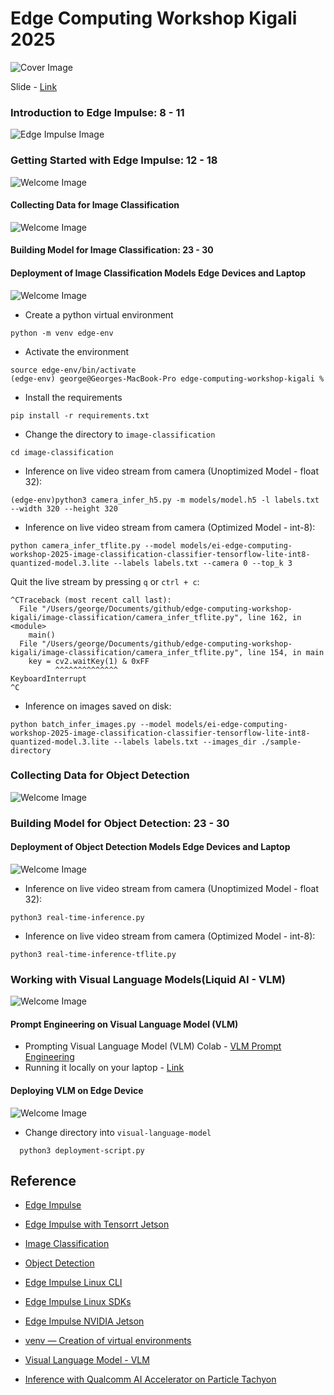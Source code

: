 # Edge Computing Workshop Kigali 2025

![Cover Image](./asset/header-image.jpg)

Slide - [Link](https://docs.google.com/presentation/d/1E56lccdfK-RObEJX98kK9nOLPP6bARF_jRshlebHVts/edit?usp=sharing) 


### Introduction to Edge Impulse: 8 - 11
![Edge Impulse Image](./asset/edge-impulse-cover.png)


### Getting Started with Edge Impulse: 12 - 18 

![Welcome Image](./asset/welcome.png)

#### Collecting Data for Image Classification
![Welcome Image](./asset/data-collection-image-classification.png)


#### Building Model for Image Classification: 23 - 30

#### Deployment of Image Classification Models Edge Devices and Laptop 
![Welcome Image](./asset/image-classification-video.jpg)

- Create a python virtual environment 
```
python -m venv edge-env
```

- Activate the environment
```
source edge-env/bin/activate
(edge-env) george@Georges-MacBook-Pro edge-computing-workshop-kigali % 
```

- Install the requirements
```
pip install -r requirements.txt
```

- Change the directory to `image-classification`
```
cd image-classification
```
- Inference on live video stream from camera (Unoptimized Model - float 32): 
```
(edge-env)python3 camera_infer_h5.py -m models/model.h5 -l labels.txt --width 320 --height 320 
```
- Inference on live video stream from camera (Optimized Model - int-8): 
```
python camera_infer_tflite.py --model models/ei-edge-computing-workshop-2025-image-classification-classifier-tensorflow-lite-int8-quantized-model.3.lite --labels labels.txt --camera 0 --top_k 3
```

Quit the live stream by pressing `q` or `ctrl + c`: 
```
^CTraceback (most recent call last):
  File "/Users/george/Documents/github/edge-computing-workshop-kigali/image-classification/camera_infer_tflite.py", line 162, in <module>
    main()
  File "/Users/george/Documents/github/edge-computing-workshop-kigali/image-classification/camera_infer_tflite.py", line 154, in main
    key = cv2.waitKey(1) & 0xFF
          ^^^^^^^^^^^^^^
KeyboardInterrupt
^C
```

- Inference on images saved on disk: 
```
python batch_infer_images.py --model models/ei-edge-computing-workshop-2025-image-classification-classifier-tensorflow-lite-int8-quantized-model.3.lite --labels labels.txt --images_dir ./sample-directory
```

### Collecting Data for Object Detection 
![Welcome Image](./asset/data-collection-object-detection.jpg)

### Building Model for Object Detection: 23 - 30
<!-- ![Welcome Image](./asset/welcome.png) -->

#### Deployment of Object Detection Models Edge Devices and Laptop 
![Welcome Image](./asset/object-detection-feed.jpg)

- Inference on live video stream from camera (Unoptimized Model - float 32): 

```
python3 real-time-inference.py 
```

- Inference on live video stream from camera (Optimized Model - int-8): 
```
python3 real-time-inference-tflite.py
```



### Working with Visual Language Models(Liquid AI - VLM) 
![Welcome Image](./asset/vlm-prompting.png)
#### Prompt Engineering on Visual Language Model (VLM) 
- Prompting Visual Language Model (VLM) Colab - [VLM Prompt Engineering](https://colab.research.google.com/drive/1uMbCadRY-ILQtsJ5DS2l1qAYWNMg_Kv9?usp=sharing)
- Running it locally on your laptop - [Link]()

#### Deploying VLM on Edge Device 
![Welcome Image](./asset/jetson-orin.jpg)

- Change directory into `visual-language-model`
```
  python3 deployment-script.py
```

## Reference 
- [Edge Impulse](https://edgeimpulse.com/)
- [Edge Impulse with Tensorrt Jetson](https://docs.edgeimpulse.com/tools/libraries/sdks/inference/linux/cpp#tensorrt)
- [Image Classification](https://blog.demir.io/understanding-image-classification-cnn-a3c0606445b6)
- [Object Detection](https://medium.com/@kattarajesh2001/object-detection-part-1-introduction-to-object-detection-321f1fd56295)
- [Edge Impulse Linux CLI](https://docs.edgeimpulse.com/tools/clis/edge-impulse-linux-cli#edge-impulse-linux-runner)
- [Edge Impulse Linux SDKs](https://docs.edgeimpulse.com/tools/libraries/sdks/inference/linux)
- [Edge Impulse NVIDIA Jetson](https://docs.edgeimpulse.com/hardware/boards/nvidia-jetson)
- [venv — Creation of virtual environments](https://docs.python.org/3/library/venv.html)

- [Visual Language Model - VLM]()
- [Inference with Qualcomm AI Accelerator on Particle Tachyon](https://www.hackster.io/naveenbskumar/inference-with-qualcomm-ai-accelerator-on-particle-tachyon-1c8888?f=1)
